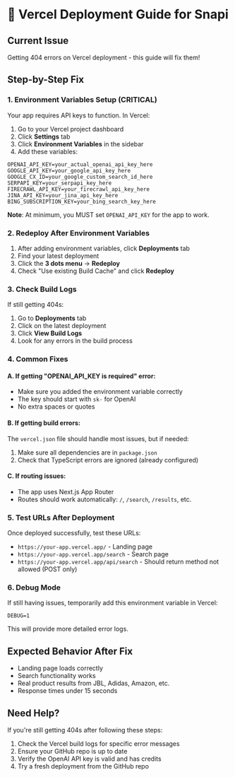 # 🚀 Vercel Deployment Guide for Snapi

## Current Issue
Getting 404 errors on Vercel deployment - this guide will fix them!

## Step-by-Step Fix

### 1. Environment Variables Setup (CRITICAL)
Your app requires API keys to function. In Vercel:

1. Go to your Vercel project dashboard
2. Click **Settings** tab
3. Click **Environment Variables** in the sidebar
4. Add these variables:

```
OPENAI_API_KEY=your_actual_openai_api_key_here
GOOGLE_API_KEY=your_google_api_key_here
GOOGLE_CX_ID=your_google_custom_search_id_here
SERPAPI_KEY=your_serpapi_key_here
FIRECRAWL_API_KEY=your_firecrawl_api_key_here
JINA_API_KEY=your_jina_api_key_here
BING_SUBSCRIPTION_KEY=your_bing_search_key_here
```

**Note**: At minimum, you MUST set `OPENAI_API_KEY` for the app to work.

### 2. Redeploy After Environment Variables
1. After adding environment variables, click **Deployments** tab
2. Find your latest deployment
3. Click the **3 dots menu** → **Redeploy**
4. Check "Use existing Build Cache" and click **Redeploy**

### 3. Check Build Logs
If still getting 404s:
1. Go to **Deployments** tab
2. Click on the latest deployment
3. Click **View Build Logs**
4. Look for any errors in the build process

### 4. Common Fixes

#### A. If getting "OPENAI_API_KEY is required" error:
- Make sure you added the environment variable correctly
- The key should start with `sk-` for OpenAI
- No extra spaces or quotes

#### B. If getting build errors:
The `vercel.json` file should handle most issues, but if needed:
1. Make sure all dependencies are in `package.json`
2. Check that TypeScript errors are ignored (already configured)

#### C. If routing issues:
- The app uses Next.js App Router
- Routes should work automatically: `/`, `/search`, `/results`, etc.

### 5. Test URLs After Deployment
Once deployed successfully, test these URLs:
- `https://your-app.vercel.app/` - Landing page
- `https://your-app.vercel.app/search` - Search page  
- `https://your-app.vercel.app/api/search` - Should return method not allowed (POST only)

### 6. Debug Mode
If still having issues, temporarily add this environment variable in Vercel:
```
DEBUG=1
```

This will provide more detailed error logs.

## Expected Behavior After Fix
- Landing page loads correctly
- Search functionality works
- Real product results from JBL, Adidas, Amazon, etc.
- Response times under 15 seconds

## Need Help?
If you're still getting 404s after following these steps:
1. Check the Vercel build logs for specific error messages
2. Ensure your GitHub repo is up to date
3. Verify the OpenAI API key is valid and has credits
4. Try a fresh deployment from the GitHub repo 
